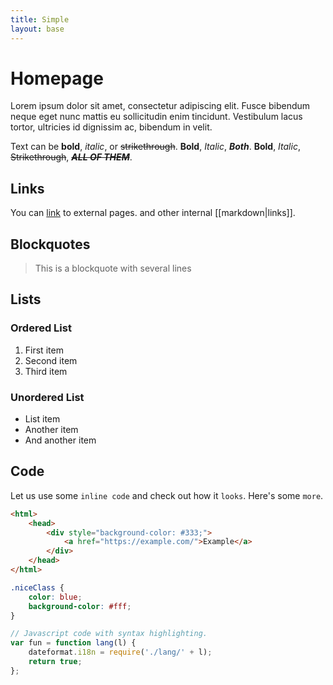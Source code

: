 ```yaml
---
title: Simple
layout: base
---
```


# Homepage

Lorem ipsum dolor sit amet, consectetur adipiscing elit. Fusce bibendum neque eget nunc mattis eu sollicitudin enim tincidunt. Vestibulum lacus tortor, ultricies id dignissim ac, bibendum in velit.

Text can be **bold**, _italic_, or ~~strikethrough~~.
**Bold**, _Italic_, _**Both**_.
**Bold**, _Italic_, ~~Strikethrough~~, ~~_**ALL OF THEM**_~~.

## Links

You can [link](https://example.dom/) to external pages. and other internal [[markdown|links]].

## Blockquotes

> This is a blockquote
> with several lines

## Lists

### Ordered List

1. First item
2. Second item
3. Third item

### Unordered List

- List item
- Another item
- And another item

## Code

Let us use some `inline code` and check out how it `looks`. Here's some `more`.

```html
<html>
    <head>
        <div style="background-color: #333;">
            <a href="https://example.com/">Example</a>
        </div>
    </head>
</html>
```

```css
.niceClass {
    color: blue;
    background-color: #fff;
}
```

```js
// Javascript code with syntax highlighting.
var fun = function lang(l) {
    dateformat.i18n = require('./lang/' + l);
    return true;
};
```
